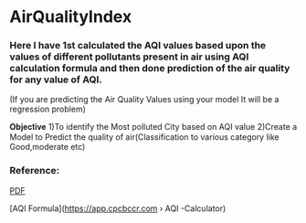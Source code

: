 # AirQualityIndex

### Here I have 1st calculated the AQI values based upon the values of different pollutants present in air using AQI calculation formula and then done prediction of the air quality for any value of AQI.

(If you are predicting the Air Quality Values using your model It will be a regression problem)

𝐎𝐛𝐣𝐞𝐜𝐭𝐢𝐯𝐞
1)To identify the Most polluted City based on AQI value
2)Create a Model to Predict the quality of air(Classification to various category like Good,moderate etc)

### Reference:
[PDF](https://app.cpcbccr.com/ccr_docs/How_AQI_Calculated.pdf)

[AQI Formula](https://app.cpcbccr.com › AQI -Calculator)
